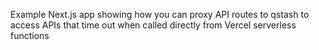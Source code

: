 Example Next.js app showing how you can proxy API routes to qstash to access APIs that time out when called directly from Vercel serverless functions




